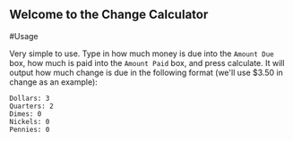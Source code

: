 ## Welcome to the Change Calculator

#Usage

Very simple to use. Type in how much money is due into the `Amount Due` box, how much is paid into the `Amount Paid` box, and press calculate. It will output how much change is due in the following format (we'll use $3.50 in change as an example):

    Dollars: 3
    Quarters: 2
    Dimes: 0
    Nickels: 0
    Pennies: 0

    